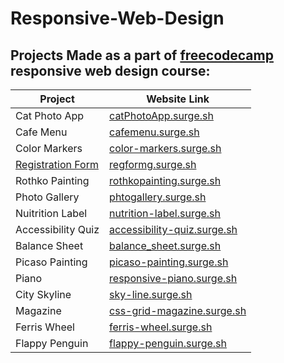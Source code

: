 # Responsive-Web-Design
## Projects Made as a part of [freecodecamp](https://www.freecodecamp.org/learn/2022/responsive-web-design/) responsive web design course: 
Project  | Website Link
------------- | -------------
Cat Photo App | [catPhotoApp.surge.sh](http://catPhotoApp.surge.sh)
Cafe Menu  | [cafemenu.surge.sh](http://cafemenu.surge.sh)
Color Markers  | [color-markers.surge.sh](https://color-markers.surge.sh)
[Registration Form](https://github.com/arshiashaik/Responsive-Web-Design/tree/main/RegistrationForm)  | [regformg.surge.sh](http://regformg.surge.sh)
Rothko Painting  | [rothkopainting.surge.sh](http://rothkopainting.surge.sh)
Photo Gallery  | [phtogallery.surge.sh](http://phtogallery.surge.sh)
Nuitrition Label  | [nutrition-label.surge.sh](http://nutrition-label.surge.sh)
Accessibility Quiz | [accessibility-quiz.surge.sh](http://accessibility-quiz.surge.sh)
Balance Sheet  | [balance_sheet.surge.sh](https://balance_sheet.surge.sh)
Picaso Painting | [picaso-painting.surge.sh](https://picaso-painting.surge.sh)
Piano  | [responsive-piano.surge.sh](http://responsive-piano.surge.sh)
City Skyline  | [sky-line.surge.sh](http://sky-line.surge.sh)
Magazine  | [css-grid-magazine.surge.sh](http://css-grid-magazine.surge.sh)
Ferris Wheel  | [ferris-wheel.surge.sh](http://ferris-wheel.surge.sh)
Flappy Penguin  | [flappy-penguin.surge.sh](http://flappy-penguin.surge.sh)
